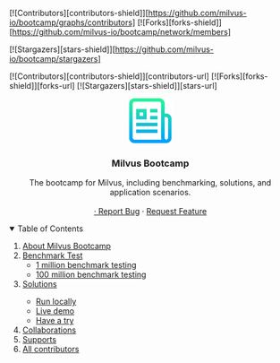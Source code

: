 [![Contributors][contributors-shield]][https://github.com/milvus-io/bootcamp/graphs/contributors]
[![Forks][forks-shield]][https://github.com/milvus-io/bootcamp/network/members]

[![Stargazers][stars-shield]][https://github.com/milvus-io/bootcamp/stargazers]

[![Contributors][contributors-shield]][contributors-url]
[![Forks][forks-shield]][forks-url]
[![Stargazers][stars-shield]][stars-url]




<p align="center">
  <a href="https://github.com/milvus-io/bootcamp">
    <img src="images/logo.png" alt="Logo" width="80" height="80">
  </a>

  <h3 align="center">Milvus Bootcamp</h3>

  <p align="center">
    The bootcamp for Milvus, including benchmarking, solutions, and application scenarios.
    <br />
    <br />
    <a href="https://github.com/milvus-io/bootcamp "Demo</a>
    ·
    <a href="https://github.com/milvus-io/bootcamp/issues">Report Bug</a>
    ·
    <a href="https://github.com/milvus-io/bootcamp/issues">Request Feature</a>
  </p>


<details open="open">
  <summary>Table of Contents</summary>
  <ol>
    <li>
      <a href="#about-the-project">About Milvus Bootcamp</a>
    </li>
    <li>
      <a href="#tests">Benchmark Test</a>
      <ul>
        <li><a href="#prerequisites">1 million benchmark testing</a></li>
        <li><a href="#installation">100 million benchmark testing</a></li>
      </ul>
    </li>
    <li><a href="#solutions">Solutions</a></li>
      <ul>
        <li><a href="#run-in-local">Run locally</a></li>
        <li><a href="#live-demo">Live demo</a></li>
        <li><a href="#try-it">Have a try</a></li>
      </ul>
    <li><a href="#collab">Collaborations</a></li>
    <li><a href="#supports">Supports</a></li>
    <li><a href="#contributosr">All contributors</a></li>
  </ol>
</details>
